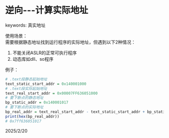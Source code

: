 # 逆向---计算实际地址

keywords: 真实地址  

使用场景：  
需要根据静态地址找到运行程序的实际地址，但遇到以下2种情况：  
1. 不能关闭ASLR的正常可执行程序
2. 动态库如dll、so程序

例子：  
```r
# .text段静态起始地址
text_static_start_addr = 0x140001000
# .text段实际起始地址
text_real_start_addr = 0x00007FF636051000
# 要下断点的静态地址
bp_static_addr = 0x140001017
# 要下断点的实际地址
bp_real_addr = text_real_start_addr - text_static_start_addr + bp_static_addr
print(hex(bp_real_addr))
# 0x7ff636051017
```


2025/2/20  
